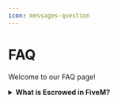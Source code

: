 ```yaml
---
icon: messages-question
---
```


# FAQ

Welcome to our FAQ page!&#x20;



<details>

<summary><strong>What is Escrowed in FiveM?</strong></summary>

In FiveM, "escrowed" means some parts of a script are locked and can't be changed or seen by anyone except the creator. This is done to protect the script and make sure no one copies it or messes with it.\
Even though the script is locked, it can still be used on a server, but people can't access or edit the hidden parts of the code. This helps developers keep their work safe while still letting others use it.

**Example:**\
Imagine you buy a script for your server, like a special car mod. The creator of the mod locks some parts of the car's code so no one can steal it or change how it works. You can still add the car to your server and use it, but you can’t see or change how the car's special features are built. This way, the creator's work stays safe.

</details>

